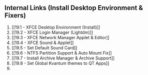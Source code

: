 ## Internal Links (Install Desktop Environment & Fixers)

1. [[19.1 - XFCE Desktop Environment (Install)]]
2. [[19.2 - XFCE Login Manager (Lightdm)]]
3. [[19.3 - XFCE Network Manager Applet & Editor]]
4. [[19.4 - XFCE Sound & Applet]]
5. [[19.5 - Set Default Sound Card]]
6. [[19.6 - NTFS Partition Support & Auto Mount Fix]]
7. [[19.7 - Install Archive Manager & Archive Support]]
8. [[19.8  - Set Global Kvantum themes to QT Apps]]
9. 